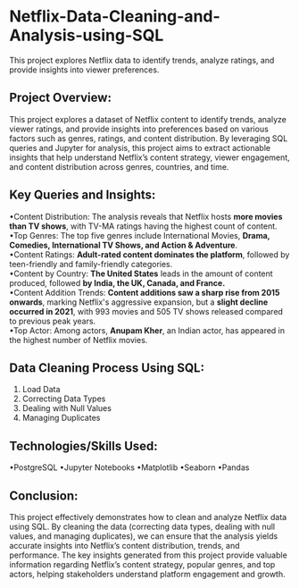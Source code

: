 # Netflix-Data-Cleaning-and-Analysis-using-SQL
This project explores Netflix data to identify trends, analyze ratings, and provide insights into viewer preferences.  

## Project Overview:  
This project explores a dataset of Netflix content to identify trends, analyze viewer ratings, and provide insights into preferences based on various factors such as genres, ratings, and content distribution. By leveraging SQL queries and Jupyter for analysis, this project aims to extract actionable insights that help understand Netflix’s content strategy, viewer engagement, and content distribution across genres, countries, and time.  

## Key Queries and Insights:    
•Content Distribution: The analysis reveals that Netflix hosts **more movies than TV shows**, with TV-MA ratings having the highest count of content.    
•Top Genres: The top five genres include International Movies, **Drama, Comedies, International TV Shows, and Action & Adventure**.     
•Content Ratings: **Adult-rated content dominates the platform**, followed by teen-friendly and family-friendly categories.     
•Content by Country: **The United States** leads in the amount of content produced, followed **by India, the UK, Canada, and France.**     
•Content Addition Trends: **Content additions saw a sharp rise from 2015 onwards**, marking Netflix's aggressive expansion, but a **slight decline occurred in 2021**, with 993     movies and 505 TV shows released compared to previous peak years.    
•Top Actor: Among actors, **Anupam Kher**, an Indian actor, has appeared in the highest number of Netflix movies. 

## Data Cleaning Process Using SQL:
1. Load Data
2. Correcting Data Types
3. Dealing with Null Values
4. Managing Duplicates

## Technologies/Skills Used:
•PostgreSQL
•Jupyter Notebooks
•Matplotlib
•Seaborn
•Pandas

## Conclusion:
This project effectively demonstrates how to clean and analyze Netflix data using SQL. By cleaning the data (correcting data types, dealing with null values, and managing duplicates), we can ensure that the analysis yields accurate insights into Netflix’s content distribution, trends, and performance. The key insights generated from this project provide valuable information regarding Netflix’s content strategy, popular genres, and top actors, helping stakeholders understand platform engagement and growth.
